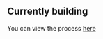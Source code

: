 
## Currently building

You can view the process [here](https://www.are.na/omar-mhmmd/timer-_ddu67jhnwe)
